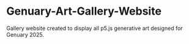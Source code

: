 # Genuary-Art-Gallery-Website
Gallery website created to display all p5.js generative art designed for Genuary 2025.
